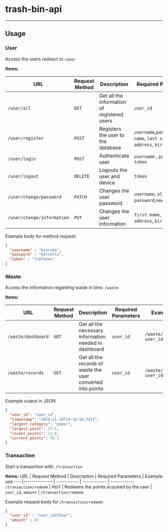 # trash-bin-api
---

## Usage

### User

Access the users redirect to `/user`

**Items:**

URL | Request Method | Description | Required Parameters |  Example use 
----|---------------| ----------- | ------------ | ------------
`/user/all` | `GET` | Get all the information of registered users | `user_id` | `/user/all?user_id={user_id}`
`/user/register` | `POST` | Registers the user to the database | `username`,`password`,`first name`, `last name`, `address`, `birthday` | `/user/register`
`/user/login` | `POST` | Authenticate user | `username` , `password`, `token` | `/user/login`
`/user/logout` |   `DELETE` | Logouts the user and device | `token` | `/user/logout`
`/user/change/password` | `PATCH` | Changes the user password | `username`, `old password`,`new password` | `/user/change/password`
`/user/change/information` | `PUT` | Changes the user information | `first name`, `last name`, `address`, `birthday` | `/user/change/information`

Example body for method request:

```json
{
  "username" : "bjarada",
  "password" : "bernella",
  "token" : "fcmToken"
}
```


### Waste 
Access the information regarding waste in bins: `/waste`

**Items:**


URL | Request Method | Description | Required Parameters |  Example use 
----|---------------| ----------- | ------------ | ------------
`/waste/dashboard` | `GET` | Get all the necessary information needed in dashboard | `user_id` | `/waste/dashboard?user_id={user_id}`
`/waste/records` | `GET`| Get all the records of waste the user converted into points | `user_id` | `/waste/records?user_id={user_id}`


Example output in JSON

```json
{
  "user_id": "user_id",
  "timestamp": "2024-11-10T19:18:50.741Z",
  "largest_category": "paper",
  "largest_point": 27.6,
  "recent_points": 13.8,
  "current_points": 70.1
}
```


### Transaction


Start a transaction with: `/transaction`

**Items:**
URL | Request Method | Description | Required Parameters |  Example use 
----|---------------| ----------- | ------------ | ------------
`/transaction/redeem` | `POST` | Redeems the points acquired by the user | `user_id`, `amount` | `/transaction/redeem`


Example request body for `/transaction/redeem`:

```json
{
  "user_id" : "user_idofUser",
  "amount" : 87
}
```